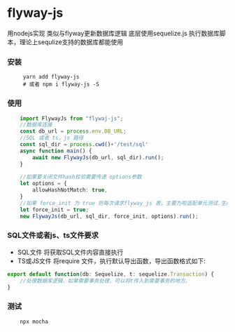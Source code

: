 # flyway-js

用nodejs实现 类似与flyway更新数据库逻辑
底层使用sequelize.js 执行数据库脚本，理论上sequlize支持的数据库都能使用

### 安装
```
     yarn add flyway-js 
     # 或者 npm i flyway-js -S
```

### 使用

```typescript
    import FlywayJs from "flywaj-js";
    //数据库连接
    const db_url = process.env.DB_URL;
    //SQL 或者 ts，js 路径 
    const sql_dir = process.cwd()+'/test/sql'
    async function main() {
        await new FlywayJs(db_url, sql_dir).run();
    }
    
    //如果要关闭文件hash校验需要传递 options参数 
    let options = {
        allowHashNotMatch: true,
    }
    //如果 force_init 为 true 则每次请求flyway_js 表。主要为啦适配单元测试.生产 需要是 false. 单元测试时 需要为 true
    let force_init = true;
    new FlywayJs(db_url, sql_dir, force_init, options).run();
```

### SQL文件或者js、ts文件要求

- SQL文件 将获取SQL文件内容直接执行
- TS或JS文件 将require 文件，执行默认导出函数，导出函数格式如下:

````typescript
export default function(db: Sequelize, t: sequelize.Transaction) {
    //处理数据库逻辑，如果需要事务处理，可以将t传入到需要事务的地方。    
}
````

### 测试 

```
    npx mocha
```
